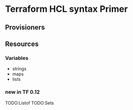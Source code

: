# Terraform HCL syntax Primer

## Provisioners

## Resources

### Variables

- strings
- maps
- lists

### new in TF 0.12

TODO:Listof
TODO:Sets
